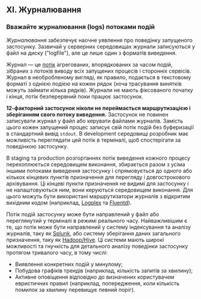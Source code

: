 ## XI. Журналювання
### Вважайте журналювання (logs) потоками подій

*Журналювання* забезпечує наочне уявлення про поведінку запущеного застосунку. Зазвичай у серверних середовищах журнали записуються у файл на диску ("logfile"), але це лише один з форматів виведення.

Журнал — це [потік](https://adam.herokuapp.com/past/2011/4/1/logs_are_streams_not_files/) агрегованих, впорядкованих за часом подій, зібраних з потоків виводу всіх запущених процесів і сторонніх сервісів. Журнал в необробленому вигляді, як правило, подається в текстовому форматі з однією подією на кожен рядок (хоча трасування винятків можуть займати кілька рядків). Журнали не мають фіксованого початку і кінця, потік безперервний поки працює застосунок.

**12-факторний застосунок ніколи не переймається маршрутизацією і зберіганням свого потоку виведення.** Застосунок не повинен записувати журнал у файл або керувати файлами журналів. Замість цього кожен запущений процес записує свій потік подій без буферизації в стандартний вивід `stdout`. В development середовищі розробник має можливість переглядати цей потік в терміналі, щоб спостерігати за поведінкою застосунку.

В staging та production розгортаннях потік виведення кожного процесу перехоплюється середовищем виконання, збирається разом з усіма іншими потоками виведення застосунку і спрямовується до одного або кількох кінцевих пунктів призначення для перегляду і довгострокового архівування. Ці кінцеві пункти призначення не видимі для застосунку і не налаштовуються ним, вони керуються середовищем виконання. Для цього можуть бути використані маршрутизатори журналів з відкритим вихідним кодом (наприклад, [Logplex](https://github.com/heroku/logplex) та [Fluentd](https://github.com/fluent/fluentd)).

Потік подій застосунку може бути направлений у файл або  переглянутий у терміналі в режимі реального часу. Найважливішим є те, що потік може бути направлений у систему індексування та аналізу журналів, таку як [Splunk](http://www.splunk.com/), або систему зберігання даних загального призначення, таку як [Hadoop/Hive](http://hive.apache.org/). Ці системи мають широкі можливості та гнучкість для детального аналізу поведінки застосунку протягом тривалого часу, в тому числі:

* Виявлення конкретних подій у минулому;
* Побудова графіків трендів (наприклад, кількість запитів за хвилину);
* Активне оповіщення відповідно до визначених користувачем евристичних правил (наприклад, попередження, коли кількість помилок за хвилину перевищує певний поріг).
